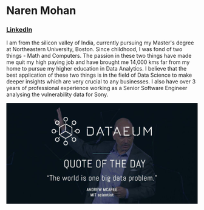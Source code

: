 # Naren Mohan
### [LinkedIn](https://www.linkedin.com/in/narenmohan1997/) 
<!-- Add medium blog here -->

I am from the silicon valley of India, currently pursuing my Master's degree at Northeastern University, Boston. Since childhood, I was fond of two things - Math and Computers. The passion in these two things have made me quit my high paying job and have brought me 14,000 kms far from my home to pursue my higher education in Data Analytics. I believe that the best application of these two things is in the field of Data Science to make deeper insights which are very crucial to any businesses. I also have over 3 years of professional experience working as a Senior Software Engineer analysing the vulnerability data for Sony.

![Everything Data](/images/Data_image.jpeg)

<!-- Write stuff about my interest in data science in here -->

<!-- Create section for projects -->

<!-- Create section for certifications -->

